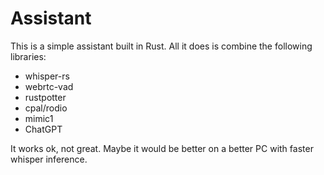 # Assistant

This is a simple assistant built in Rust. All it does is combine the following libraries:
- whisper-rs
- webrtc-vad
- rustpotter
- cpal/rodio
- mimic1
- ChatGPT

It works ok, not great. Maybe it would be better on a better PC with faster whisper inference.